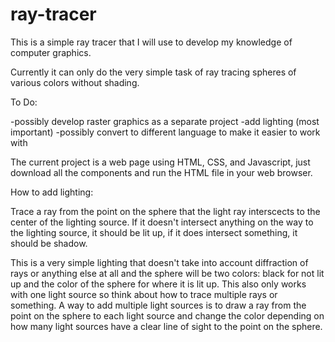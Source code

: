 # ray-tracer



This is a simple ray tracer that I will use to develop my knowledge of computer graphics.

Currently it can only do the very simple task of ray tracing spheres of various colors without shading.

To Do:

-possibly develop raster graphics as a separate project
-add lighting (most important)
-possibly convert to different language to make it easier to work with



The current project is a web page using HTML, CSS, and Javascript, just download all the components and run the HTML file in your web browser.


How to add lighting:

Trace a ray from the point on the sphere that the light ray interscects to the center of the lighting source. If it doesn't intersect anything on the way to the lighting source, it should be lit up, if it does intersect something, it should be shadow.

This is a very simple lighting that doesn't take into account diffraction of rays or anything else at all and the sphere will be two colors: black for not lit up and the color of the sphere for where it is lit up. This also only works with one light source so think about how to trace multiple rays or something. A way to add multiple light sources is to draw a ray from the point on the sphere to each light source and change the color depending on how many light sources have a clear line of sight to the point on the sphere.


